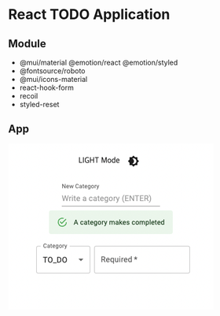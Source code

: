 # React TODO Application

## Module

- @mui/material @emotion/react @emotion/styled
- @fontsource/roboto
- @mui/icons-material
- react-hook-form
- recoil
- styled-reset

## App

![todo](images/todo.png)
